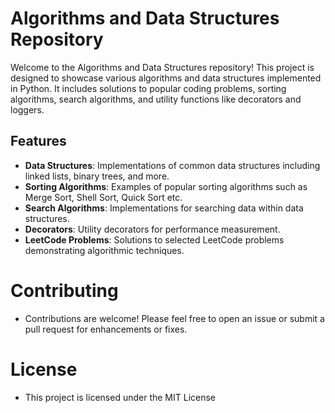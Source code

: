 # Algorithms and Data Structures Repository

Welcome to the Algorithms and Data Structures repository!
This project is designed to showcase various algorithms and data structures implemented in Python.
It includes solutions to popular coding problems, sorting algorithms, search algorithms,
and utility functions like decorators and loggers.

## Features

- **Data Structures**: Implementations of common data structures including linked lists, binary trees, and more.
- **Sorting Algorithms**: Examples of popular sorting algorithms such as Merge Sort, Shell Sort, Quick Sort etc.
- **Search Algorithms**: Implementations for searching data within data structures.
- **Decorators**: Utility decorators for performance measurement.
- **LeetCode Problems**: Solutions to selected LeetCode problems demonstrating algorithmic techniques.

# Contributing
- Contributions are welcome! Please feel free to open an issue or submit a pull request for enhancements or fixes.

# License
- This project is licensed under the MIT License